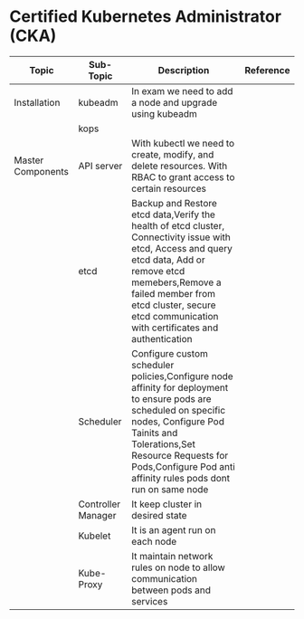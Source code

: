 # Certified Kubernetes Administrator (CKA)
|Topic|Sub-Topic|Description|Reference|
|-----|---------|-----------|---------|
|Installation|kubeadm|In exam we need to add a node and upgrade using kubeadm ||
||kops||
|Master Components|API server| With kubectl we need to create, modify, and delete resources. With RBAC to grant access to certain resources||
||etcd|Backup and Restore etcd data,Verify the health of etcd cluster, Connectivity issue with etcd, Access and query etcd data, Add or remove etcd memebers,Remove a failed member from etcd cluster, secure etcd communication with certificates and authentication|
||Scheduler|Configure custom scheduler policies,Configure node affinity for deployment to ensure pods are scheduled on specific nodes, Configure Pod Tainits and Tolerations,Set Resource Requests for Pods,Configure Pod anti affinity rules pods dont run on same node||
||Controller Manager|It keep cluster in desired state||
||Kubelet|It is an agent run on each node||
||Kube-Proxy|It maintain network rules on node to allow communication between pods and services||
